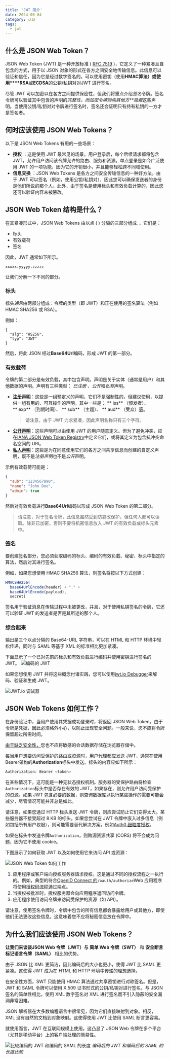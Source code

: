 ```yaml
---
title: 'JWT 简介'
date: 2024-06-04
category: 认证
tags:
  - jwt
---
```



## 什么是 JSON Web Token？

JSON Web Token (JWT) 是一种开放标准 ( [RFC 7519](https://tools.ietf.org/html/rfc7519) )，它定义了一种紧凑且自包含的方式，用于以 JSON 对象的形式在各​​方之间安全地传输信息。此信息可以验证和信任，因为它是经过数字签名的。可以使用密钥（使用**HMAC算法）或使用****RSA**或**ECDSA**的公钥/私钥对对JWT 进行签名。

尽管 JWT 可以加密以在各方之间提供保密性，但我们将重点介绍*签名*令牌。签名令牌可以验证其中包含的声明的*完整性，而加密令牌则向其他方**隐藏*这些声明。当使用公钥/私钥对对令牌进行签名时，签名还会证明只有持有私钥的一方才是签名者。

## 何时应该使用 JSON Web Tokens？

以下是 JSON Web Tokens 有用的一些场景：

* **授权** ：这是使用 JWT 最常见的场景。用户登录后，每个后续请求都将包含 JWT，允许用户访问该令牌允许的路由、服务和资源。单点登录是如今广泛使用 JWT 的一项功能，因为它的开销很小，并且能够轻松跨不同域使用。
* **信息交换** ：JSON Web Tokens 是各方之间安全传输信息的一种好方法。由于 JWT 可以签名（例如，使用公钥/私钥对），因此您可以确保发送者的身份是他们所说的那个人。此外，由于签名是使用标头和有效负载计算的，因此您还可以验证内容未被篡改。

## JSON Web Token 结构是什么？

在其紧凑形式中，JSON Web Tokens 由以点 ( ) 分隔的三部分组成`.`，它们是：

* 标头
* 有效载荷
* 签名

因此，JWT 通常如下所示。

`xxxxx.yyyyy.zzzzz`

让我们分解一下不同的部分。

### 标头

标头*通常*由两部分组成：令牌的类型（即 JWT）和正在使用的签名算法（例如 HMAC SHA256 或 RSA）。

例如：

```
{
  "alg": "HS256",
  "typ": "JWT"
}
```

然后，将此 JSON 经过**Base64Url**编码，形成 JWT 的第一部分。

### 有效载荷

令牌的第二部分是有效负载，其中包含声明。声明是关于实体（通常是用户）和其他数据的声明。声明有三种类型： *已注册* 、*公开*和*私有*声明。

* [**注册声明**](https://tools.ietf.org/html/rfc7519#section-4.1)：这些是一组预定义的声明，它们不是强制性的，但建议使用，以提供一组有用的、可互操作的声明。其中一些是： ** iss** （颁发者）、 ** exp** （到期时间）、 ** sub** （主题）、 ** aud** （受众）[等](https://tools.ietf.org/html/rfc7519#section-4.1)。
  > 请注意，由于 JWT 力求紧凑，因此声明名称只有三个字符。
* [**公开声明**](https://tools.ietf.org/html/rfc7519#section-4.2)：这些声明可以由使用 JWT 的用户随意定义。但为了避免冲突，应在[IANA JSON Web Token Registry](https://www.iana.org/assignments/jwt/jwt.xhtml)中定义它们，或将其定义为包含抗冲突命名空间的 URI。
* [**私人声明**](https://tools.ietf.org/html/rfc7519#section-4.3)：这些是为在同意使用它们的各方之间共享信息而创建的自定义声明，既不是*注册声明*也不是*公开*声明。

示例有效载荷可能是：

```json
{
  "sub": "1234567890",
  "name": "John Doe",
  "admin": true
}
```

然后对有效负载进行**Base64Url**编码以形成 JSON Web Token 的第二部分。

> 请注意，对于签名令牌，此信息虽然受到防篡改保护，但任何人都可以读取。除非已加密，否则不要将机密信息放入 JWT 的有效负载或标头元素中。

### 签名

要创建签名部分，您必须获取编码的标头、编码的有效负载、秘密、标头中指定的算法，然后对其进行签名。

例如，如果您想使用 HMAC SHA256 算法，则签名将按以下方式创建：

```javascript
HMACSHA256(
  base64UrlEncode(header) + "." +
  base64UrlEncode(payload),
  secret)
```

签名用于验证消息在传输过程中未被更改，并且，对于使用私钥签名的令牌，它还可以验证 JWT 的发送者是否是其所述的那个人。

### 综合起来

输出是三个以点分隔的 Base64-URL 字符串，可以在 HTML 和 HTTP 环境中轻松传递，同时与 SAML 等基于 XML 的标准相比更加紧凑。

下面显示了一个已对先前的标头和有效负载进行编码并使用密钥进行签名的 JWT。 ![编码的 JWT](images/encoded-jwt3.png)

如果您想使用 JWT 并将这些概念付诸实践，您可以使用[jwt.io Debugger](https://jwt.io/#debugger-io)来解码、验证和生成 JWT。

![JWT.io 调试器](images/debugger.png)

## JSON Web Tokens 如何工作？

在身份验证中，当用户使用其凭据成功登录时，将返回 JSON Web Token。由于令牌是凭据，因此必须格外小心，以防止出现安全问题。一般来说，您不应将令牌保留超过所需时间。

[由于缺乏安全性，](https://cheatsheetseries.owasp.org/cheatsheets/HTML5_Security_Cheat_Sheet.html#local-storage)您也不应将敏感的会话数据存储在浏览器存储中。

每当用户想要访问受保护的路由或资源时，用户代理都应发送 JWT，通常在使用Bearer架构的**Authorization**标头中发送。标头的内容应如下所示：

```bash
Authorization: Bearer <token>
```

在某些情况下，这可能是一种无状态授权机制。服务器的受保护路由将检查`Authorization`标头中是否存在有效的 JWT，如果存在，则允许用户访问受保护的资源。如果 JWT 包含必要的数据，则查询数据库以执行某些操作的需要可能会减少，尽管情况可能并非总是如此。

请注意，如果您通过 HTTP 标头发送 JWT 令牌，则应尝试防止它们变得太大。某些服务器不接受超过 8 KB 的标头。如果您尝试在 JWT 令牌中嵌入过多信息（例如包括所有用户权限），则可能需要替代解决方案，例如[Auth0 细粒度授权](https://fga.dev/)。

如果在标头中发送令牌`Authorization`，则跨源资源共享 (CORS) 将不会成为问题，因为它不使用 cookie。

下图展示了如何获取 JWT 以及如何使用它来访问 API 或资源：

![JSON Web Token 如何工作](images/client-credentials-grant.png)

1. 应用程序或客户端向授权服务器请求授权。这是通过不同的授权流程之一执行的。例如，典型的符合[OpenID Connect 的](http://openid.net/connect/)`/oauth/authorize`Web 应用程序将使用[授权码流程](http://openid.net/specs/openid-connect-core-1_0.html#CodeFlowAuth)通过端点。
2. 当授权被批准时，授权服务器会向应用程序返回访问令牌。
3. 应用程序使用访问令牌来访问受保护的资源（如 API）。

请注意，使用签名令牌时，令牌中包含的所有信息都会暴露给用户或其他方，即使他们无法更改这些信息。这意味着您不应将秘密信息放在令牌中。

## 为什么我们应该使用 JSON Web Tokens？

**让我们来谈谈JSON Web 令牌（JWT）与** **简单 Web 令牌（SWT）** 和 **安全断言标记语言令牌（SAML）** 相比的优势。

由于 JSON 比 XML 更简洁，因此编码后的大小也更小，使得 JWT 比 SAML 更紧凑。这使得 JWT 成为在 HTML 和 HTTP 环境中传递的理想选择。

在安全性方面，SWT 只能使用 HMAC 算法通过共享密钥进行对称签名。但是，JWT 和 SAML 令牌可以使用 X.509 证书形式的公钥/私钥对进行签名。与 JSON 签名的简单性相比，使用 XML 数字签名对 XML 进行签名而不引入隐蔽的安全漏洞非常困难。

JSON 解析器在大多数编程语言中很常见，因为它们直接映射到对象。相反，XML 没有自然的文档到对象映射。这使得使用 JWT 比使用 SAML 断言更容易。

就使用而言，JWT 在互联网规模上使用。这凸显了 JSON Web 令牌在多个平台（尤其是移动平台）上的客户端处理的简易性。

![比较编码的 JWT 和编码的 SAML 的长度](images/comparing-jwt-vs-saml2.png) *编码后的 JWT 和编码后的 SAML 的长度比较*
